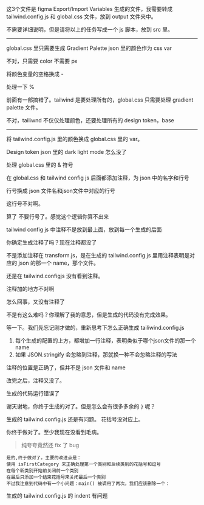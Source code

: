 这3个文件是 figma Export/Import Variables 生成的文件，我需要转成 tailwind.config.js 和 global.css 文件，放到 output 文件夹中。

不需要详细说明，但是请将以上的任务写成一个 js 脚本，放到 src 里。

---

global.css 里只需要生成 Gradient Palette json 里的颜色作为 css var

不对，只需要 color 不需要 px 

将颜色变量的空格换成 -

处理一下 %

前面有一部搞错了。tailwind 是要处理所有的，global.css 只需要处理 gradient palette 文件。 

不对，tailiwnd 不仅仅处理颜色，还要处理所有的 design token，base

---

将 tailwind.config.js 里的颜色换成 global.css 里的 var。

Design token json 里的 dark light mode 怎么没了

处理 global.css 里的 & 符号

在 global.css 和 tailwind config js 后面都添加注释，为 json 中的名字和行号

行号换成 json 文件名和json文件中对应的行号

这行号不对啊。

算了 不要行号了。感觉这个逻辑你算不出来

tailwind config js  中注释不是放到最上面，放到每一个生成的后面

你确定生成注释了吗？现在注释都没了

不是添加注释在 transform.js，是在生成的 tailwind.config.js 里用注释表明是对应的 json 的那一个 name，那个文件。

还是在 tailwind.configjs 没有看到注释。

注释加的地方不对啊

怎么回事，又没有注释了

不是有这么难吗？你理解了我的意思，但是生成的代码没有完成效果。

等一下。我们先忘记刚才做的，重新思考下怎么正确生成 tailiwind.config.js
1. 每个生成的配置的上方，都增加一行注释，表明类似于哪个json文件的那一个 name
2. 如果 JSON.stringify 会忽略到注释，那就换一种不会忽略注释的写法

注释的位置是正确了，但并不是 json 文件和 name 

改完之后，注释又没了。

生成的代码运行错误了 

谢天谢地，你终于生成的对了。但是怎么会有很多多余的 `}` 呢？

生成的 tailwind.config.js 还是有问题。 花括号没对应上。

你终于做对了。至少我现在没看到毛病。
> 纯夸夸竟然还 fix 了 bug

```
是的,终于做对了。主要的改进点是：
使用 isFirstCategory 来正确处理第一个类别和后续类别的花括号和逗号
在每个新类别开始前关闭前一个类别
在最后只添加一个结束花括号来关闭最后一个类别
不过我注意到代码中有一个小问题：main() 被调用了两次。我们应该删除一个：
```

生成的 tailwind.config.js 的 indent 有问题





